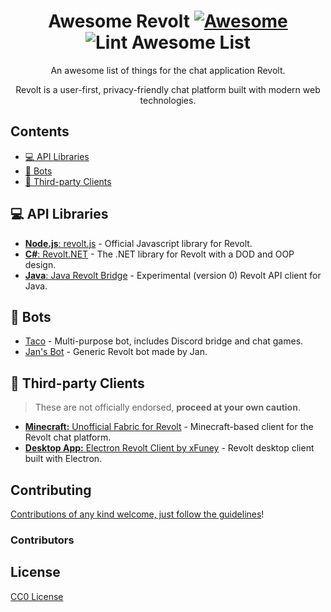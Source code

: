 <div align="center">

<!-- title -->

<!--lint ignore no-dead-urls-->
# Awesome Revolt [![Awesome](https://awesome.re/badge.svg)](https://awesome.re) ![Lint Awesome List](https://github.com/insertish/awesome-revolt/workflows/Lint%20Awesome%20List/badge.svg)

<!-- subtitle -->

An awesome list of things for the chat application Revolt.

<!-- image -->

<!-- <a href="https://revolt.chat" target="_blank" rel="noopener noreferrer">
  <img src="https://revolt.chat/header.png" />
</a> -->

<!-- description -->

Revolt is a user-first, privacy-friendly chat platform built with modern web technologies.

</div>

<!-- TOC -->

## Contents

- [💻 API Libraries](#-api-libraries)
- [🤖 Bots](#-bots)
- [🔧 Third-party Clients](#-third-party-clients)

<!-- CONTENT -->

## 💻 API Libraries

- [**Node.js**: revolt.js](https://www.nuget.org/packages/Revolt.Net/) - Official Javascript library for Revolt.
- [**C#**: Revolt.NET](https://www.nuget.org/packages/Revolt.Net/) - The .NET library for Revolt with a DOD and OOP design.
- [**Java**: Java Revolt Bridge](https://github.com/jrvlt/jrv) - Experimental (version 0) Revolt API client for Java.

## 🤖 Bots

- [Taco](https://github.com/Jan0660/Taco) - Multi-purpose bot, includes Discord bridge and chat games.
- [Jan's Bot](https://gitea.janderedev.xyz/Jan/revolt-bot) - Generic Revolt bot made by Jan.

## 🔧 Third-party Clients

> These are not officially endorsed, **proceed at your own caution**.

- [**Minecraft:** Unofficial Fabric for Revolt](https://rvf.geist.ga/) - Minecraft-based client for the Revolt chat platform.
- [**Desktop App:** Electron Revolt Client by xFuney](https://github.com/xFuney/revolt-client) - Revolt desktop client built with Electron.

<!-- END CONTENT -->

## Contributing

[Contributions of any kind welcome, just follow the guidelines](contributing.md)!

### Contributors

<!-- [Thanks goes to these contributors](https://github.com/insertish/awesome-revolt/graphs/contributors)! -->

## License

[CC0 License](license)
